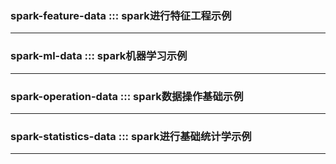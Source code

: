 ### spark-feature-data  ::: spark进行特征工程示例
-----------------------------------
### spark-ml-data ::: spark机器学习示例
-----------------------------------
### spark-operation-data ::: spark数据操作基础示例
-----------------------------------
### spark-statistics-data ::: spark进行基础统计学示例
-----------------------------------

